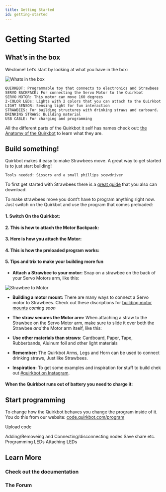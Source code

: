 ```yaml
---
title: Getting Started
id: getting-started
---
```


# Getting Started

## What’s in the box
Weclome! Let’s start by looking at what you have in the box:

![Whats in the box]   

    QUIRKBOT: Programmable toy that connects to electronics and Strawbees
    SERVO BACKPACK: For connecting the Servo Motor to the Quirkbot
    SERVO MOTOR: This motor can move 160 degrees
    2-COLOR LEDs: Lights with 2 colors that you can attach to the Quirkbot
    LIGHT SENSOR: Sensing light for fun interaction
    STRAWBEES: For building structures with drinking straws and carboard.
    DRINKING STRAWS: Building material
    USB CABLE: For charging and programming

All the different parts of the Quirkbot it self has names check out: [the Anatomy of the Quirkbot](https://github.com/kristoferhagbard/QbDoc/blob/master/Hardware/Quirkbot_anatomy.pdf) to learn what they are.


## Build something!

Quirkbot makes it easy to make Strawbees move. A great way to get started is to just start building!

    Tools needed: Sissors and a small phillips scewdriver

To first get started with Strawbees there is a [great guide](http://www.strawbees.com/wp-content/uploads/2015/11/booklet_a4_small.pdf) that you also can download.

To make strawbees move you dont't have to program anything right now. Just switch on the Quirkbot and use the program that comes preloaded:

#### 1. Switch On the Quirkbot:

<google-youtube video-id="GkSwaykm1vs" fluid></google-youtube>


#### 2. This is how to attach the Motor Backpack:

<google-youtube video-id="XO3nd1q9Yx4" fluid></google-youtube>


#### 3. Here is how you attach the Motor:

<google-youtube video-id="wWDKuAK6-ok" fluid></google-youtube>


#### 4. This is how the preloaded program works:

<google-youtube video-id="4HHj5UaTJuU" fluid></google-youtube>


#### 5. Tips and trix to make your building more fun

- **Attach a Strawbee to your motor:** Snap on a strawbee on the back of your Servo Motors arm, like this:

![Strawbee to Motor]

- **Building a motor mount:** There are many ways to connect a Servo motor to Strawbees. Check out these discriptions for [building motor mounts]() *coming soon*

- **The straw secures the Motor arm:** When attaching a straw to the Strawbee on the Servo Motor arm, make sure to slide it over both the Strawbee *and* the Motor arm itself, like this:

- **Use other materials than straws:** Cardboard, Paper, Tape, Rubberbands, Aluinum foil and other light materials

- **Remember:** The Quirkbot Arms, Legs and Horn can be used to connect drinking straws, Just like Strawbees.

- **Inspiration:** To get some examples and inspiration for stuff to build chek out [#quirkbot on Instagram](https://www.instagram.com/explore/tags/quirkbot/).

#### When the Quirkbot runs out of battery you need to charge it:

<google-youtube video-id="DyBdUnRJQzo" fluid></google-youtube>

## Start programming


To change how the Quirkbot behaves you change the program inside of it. You do this from our website: [code.quirkbot.com/program](http://code.quirkbot.com/program/)

Upload code

<google-youtube video-id="Wz-Hy0kfnHo" fluid></google-youtube>

Adding/Removeing and Connecting/disconnecting nodes
Save share etc.
Programming LEDs
Attaching LEDs




## Learn More

### Check out the documentation
### The Forum



[Strawbee to Motor]: {{r_base_url}}/content-assets/documentation/getting-started/strawbee_to_motor.png
[Whats in the box]: {{r_base_url}}/content-assets/documentation/getting-started/whats_in_the_box.png
